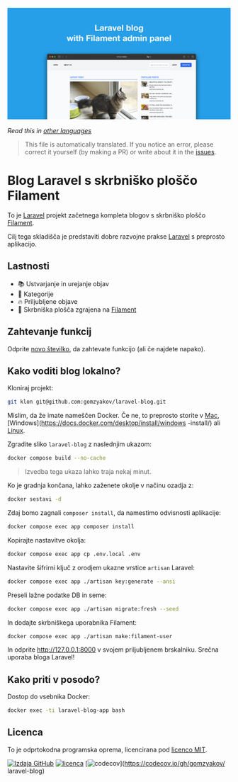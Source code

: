 ![Laravel blog s skrbniško ploščo Filament](../docs/social-preview-en.png)

_Read this in [other languages](./Translations.md)_

>This file is automatically translated. If you notice an error, please correct it yourself (by making a PR) or write about it in the [issues](https://github.com/gomzyakov/laravel-blog/issues).

# Blog Laravel s skrbniško ploščo Filament

To je [Laravel](https://laravel.com) projekt začetnega kompleta blogov s skrbniško ploščo [Filament](https://filamentphp.com).

Cilj tega skladišča je predstaviti dobre razvojne prakse [Laravel](https://laravel.com) s preprosto aplikacijo.

## Lastnosti

- 📚 Ustvarjanje in urejanje objav
- 🥑 Kategorije
- 🔥 Priljubljene objave
- 🎉 Skrbniška plošča zgrajena na [Filament](https://filamentphp.com)

## Zahtevanje funkcij

Odprite [novo številko](https://github.com/gomzyakov/laravel-blog/issues/new), da zahtevate funkcijo (ali če najdete napako).

## Kako voditi blog lokalno?

Kloniraj projekt:

```bash
git klon git@github.com:gomzyakov/laravel-blog.git
```

Mislim, da že imate nameščen Docker. Če ne, to preprosto storite v [Mac](https://docs.docker.com/desktop/install/mac-install/), [Windows](https://docs.docker.com/desktop/install/windows -install/) ali [Linux](https://docs.docker.com/desktop/install/linux-install/).

Zgradite sliko `laravel-blog` z naslednjim ukazom:

```bash
docker compose build --no-cache
```

>Izvedba tega ukaza lahko traja nekaj minut.

Ko je gradnja končana, lahko zaženete okolje v načinu ozadja z:

```bash
docker sestavi -d
```

Zdaj bomo zagnali `composer install`, da namestimo odvisnosti aplikacije:

```bash
docker compose exec app composer install
```

Kopirajte nastavitve okolja:

```bash
docker compose exec app cp .env.local .env
```

Nastavite šifrirni ključ z orodjem ukazne vrstice `artisan` Laravel:

```bash
docker compose exec app ./artisan key:generate --ansi
```

Preseli lažne podatke DB in seme:

```bash
docker compose exec app ./artisan migrate:fresh --seed
```

In dodajte skrbniškega uporabnika Filament:

```bash
docker compose exec app ./artisan make:filament-user
```

In odprite http://127.0.0.1:8000 v svojem priljubljenem brskalniku. Srečna uporaba bloga Laravel!

## Kako priti v posodo?

Dostop do vsebnika Docker:

```bash
docker exec -ti laravel-blog-app bash
```

## Licenca

To je odprtokodna programska oprema, licencirana pod [licenco MIT](https://github.com/gomzyakov/php-code-style/blob/main/LICENSE).


[![Izdaja GitHub](https://img.shields.io/github/release/gomzyakov/laravel-blog.svg)](https://github.com/gomzyakov/laravel-blog/releases/latest)
[![licenca](https://img.shields.io/badge/License-MIT-green.svg)](https://github.com/gomzyakov/laravel-blog/blob/development/LICENSE)
[![codecov](https://codecov.io/gh/gomzyakov/laravel-blog/branch/main/graph/badge.svg?token=4CYTVMVUYV)](https://codecov.io/gh/gomzyakov/ laravel-blog)

